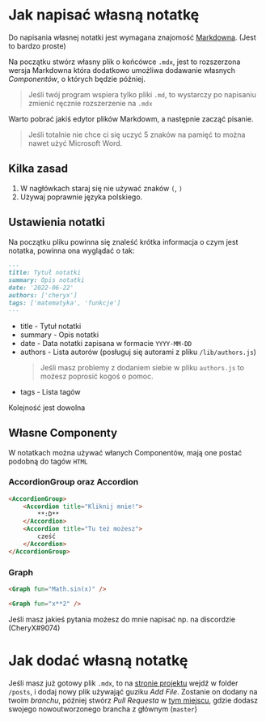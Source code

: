 # Jak napisać własną notatkę

Do napisania własnej notatki jest wymagana znajomość [Markdowna](https://docs.github.com/en/get-started/writing-on-github/getting-started-with-writing-and-formatting-on-github/basic-writing-and-formatting-syntax). (Jest to bardzo proste)

Na początku stwórz własny plik o końcówce `.mdx`, jest to rozszerzona wersja Markdowna która dodatkowo umożliwa dodawanie własnych *Componentów*, o których będzie później.

> Jeśli twój program wspiera tylko pliki `.md`, to wystarczy po napisaniu zmienić ręcznie rozszerzenie na `.mdx`

Warto pobrać jakiś edytor plików Markdowm, a następnie zacząć pisanie.

> Jeśli totalnie nie chce ci się uczyć 5 znaków na pamięć to można nawet użyć Microsoft Word.

## Kilka zasad

1. W nagłówkach staraj się nie używać znaków `(`, `)`
2. Używaj poprawnie języka polskiego.

## Ustawienia notatki

Na początku pliku powinna się znaleść krótka informacja o czym jest notatka, powinna ona wyglądać o tak:

```md
---
title: Tytuł notatki
summary: Opis notatki
date: '2022-06-22'
authors: ['cheryx']
tags: ['matematyka', 'funkcje']
---
```

* title - Tytuł notatki
* summary - Opis notatki
* date - Data notatki zapisana w formacie `YYYY-MM-DD`
* authors - Lista autorów (posługuj się autorami z pliku `/lib/authors.js`)
    > Jeśli masz problemy z dodaniem siebie w pliku `authors.js` to możesz poprosić kogoś o pomoc.
* tags - Lista tagów

Kolejność jest dowolna

## Własne Componenty

W notatkach można używać włanych Componentów, mają one postać podobną do tagów `HTML`

### AccordionGroup oraz Accordion

```md
<AccordionGroup>
    <Accordion title="Kliknij mnie!">
        **:D**
    </Accordion>
    <Accordion title="Tu też możesz">
        cześć
    </Accordion>
</AccordionGroup>
```

### Graph

```md
<Graph fun="Math.sin(x)" />
```

```md
<Graph fun="x**2" />
```

Jeśli masz jakieś pytania możesz do mnie napisać np. na discordzie (CheryX#9074)

# Jak dodać własną notatkę

Jeśli masz już gotowy plik `.mdx`, to na [stronie projektu](https://github.com/CheryX/notes) wejdź w folder `/posts`, i dodaj nowy plik używająć guziku *Add File*.
Zostanie on dodany na twoim *branchu*, później stwórz *Pull Requesta* w [tym miejscu](https://github.com/CheryX/notes/pulls), gdzie dodasz swojego nowoutworzonego brancha z głównym (`master`)
